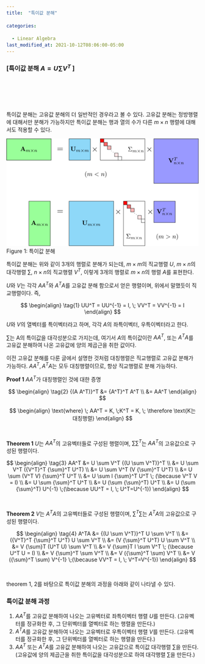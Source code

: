 ```yaml
---
title:  "특이값 분해"

categories:

  - Linear Algebra
last_modified_at: 2021-10-12T08:06:00-05:00
---
```


### \[**특이값 분해** $A = U \sum V^T$ \]

<br/>
<br/>
<br/>
<br/>

특이값 분해는 고유값 분해의 더 일반적인 경우라고 볼 수 있다. 고유값 분해는 정방행렬에 대해서만 분해가 가능하지만 특이값 분해는 행과 열의 수가 다른 $m \times n$ 행렬에 대해서도 적용할 수 있다. 

![](/assets/image/svd.png)
Figure 1: 특이값 분해

특이값 분해는 위와 같이 3개의 행렬로 분해가 되는데,  $m \times m$의 직교행렬 $U$,  $m \times n$의 대각행렬 $\sum$,  $n \times n$의 직교행렬 $V^T$,  이렇게 3개의 행렬로 $m \times n$의 행렬 $A$를 표현한다. 

$U$와 $V$는 각각 $AA^T$와 $A^TA$를 고유값 분해 함으로서 얻은 행렬이며, 위에서 말했듯이 직교행렬이다. 즉, 

$$
\begin{align} 
\tag{1}
UU^T = UU^{-1} = I, \; VV^T = VV^{-1} = I
\end{align}
$$

$U$와 $V$의 열벡터를 특이벡터라고 하며, 각각 $A$의 좌특이벡터, 우특이벡터라고 한다. 

$\sum$는 A의 특이값을 대각성분으로 가지는데, 여기서 $A$의 특이값이란 $AA^T$, 또는 $A^TA$를 고유값 분해하여 나온 고유값에 양의 제곱근을 취한 값이다.

이전 고유값 분해를 다룬 글에서 설명한 것처럼 대칭행렬은 직교행렬로 고유값 분해가 가능하다. $AA^T, A^TA$는 모두 대칭행렬이므로, 항상 직교행렬로 분해 가능하다. 

**Proof 1** $AA^T$가 대칭행렬인 것에 대한 증명

$$
\begin{align} 
\tag{2}
{(A A^T)}^T &= {A^T}^T A^T \\ 
            &= AA^T
\end{align}
$$

$$
\begin{align}
\text{where} \; AA^T = K, \;K^T = K, \; \therefore \text{K는 대칭행렬}
\end{align}
$$

<br/>

**Theorem 1** $U$는 $AA^T$의 고유벡터들로 구성된 행렬이며, $\sum {\sum}^T$는 $AA^T$의 고유값으로 구성된 행렬이다.

$$
\begin{align} 
\tag{3}
AA^T &= U \sum V^T {(U \sum V^T)}^T \\
    &= U \sum V^T ({V^T}^T {\sum}^T U^T) \\
    &= U \sum V^T (V {\sum}^T U^T) \\ 
    &= U \sum (V^T V) {\sum}^T U^T \\
    &= U \sum I {\sum}^T U^T \; (\because V^T V = I) \\
    &= U \sum {\sum}^T U^T \\
    &= U (\sum {\sum}^T) U^T \\
    &= U (\sum {\sum}^T) U^{-1} \;(\because UU^T = I, \; U^T=U^{-1})
\end{align}
$$

<br/>

**Theorem 2** $V$는 $A^TA$의 고유벡터들로 구성된 행렬이며, ${\sum}^T \sum$는 $A^TA$의 고유값으로 구성된 행렬이다.

$$
\begin{align} 
\tag{4}
A^TA &= {(U \sum V^T)}^T U \sum V^T  \\
    &= ({V^T}^T {\sum}^T U^T) U \sum V^T \\
    &= (V {\sum}^T U^T) U \sum V^T \\ 
    &= V {\sum}T (U^T U) \sum V^T \\
    &= V {\sum}T I \sum V^T \; (\because U^T U = I) \\
    &= V {\sum}^T \sum V^T \\
    &= V ({\sum}^T \sum) V^T \\
    &= V ({\sum}^T \sum) V^{-1} \;(\because VV^T = I, \; V^T=V^{-1})
\end{align}
$$

<br/>

theorem 1, 2를 바탕으로 특이값 분해의 과정을 아래와 같이 나타낼 수 있다. 

### 특이값 분해 과정 

1. $AA^T$를 고유값 분해하여 나오는 고유벡터로 좌특이벡터 행렬 $U$를 만든다. (고유벡터를 정규화한 후, 그 단위벡터를 열벡터로 하는 행렬을 만든다.) 
2. $A^TA$를 고유값 분해하여 나오는 고유벡터로 우특이벡터 행렬 $V$를 만든다. (고유벡터를 정규화한 후, 그 단위벡터를 열벡터로 하는 행렬을 만든다.)
3. $AA^T$ 또는 $A^TA$를 고유값 분해하여 나오는 고유값으로 특이값 대각행렬 $\sum$을 만든다. (고유값에 양의 제곱근을 취한 특이값을 대각성분으로 하여 대각행렬 $\sum$을 만든다.)




